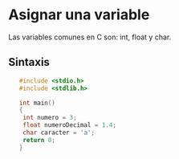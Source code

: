 # Asignar una variable
Las variables comunes en C son: int, float y char.
## Sintaxis ##

```c
   #include <stdio.h>
   #include <stdlib.h>

   int main()
   {
    int numero = 3;
    float numeroDecimal = 1.4;
    char caracter = 'a';
    return 0;
   }
```
